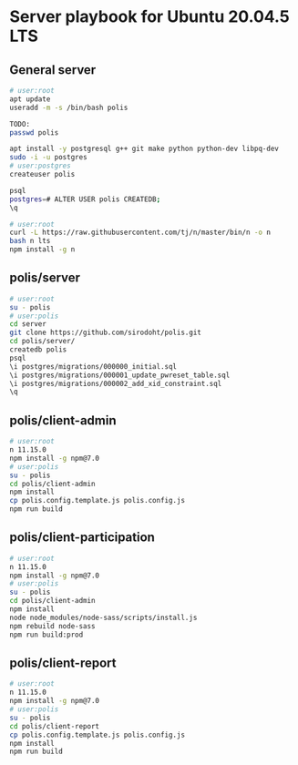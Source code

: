# Server playbook for Ubuntu 20.04.5 LTS

## General server

```sh
# user:root
apt update
useradd -m -s /bin/bash polis

TODO:
passwd polis

apt install -y postgresql g++ git make python python-dev libpq-dev
sudo -i -u postgres
# user:postgres
createuser polis

psql
postgres=# ALTER USER polis CREATEDB;
\q
```

```sh
# user:root
curl -L https://raw.githubusercontent.com/tj/n/master/bin/n -o n
bash n lts
npm install -g n
```

## polis/server

```sh
# user:root
su - polis
# user:polis
cd server
git clone https://github.com/sirodoht/polis.git
cd polis/server/
createdb polis
psql
\i postgres/migrations/000000_initial.sql
\i postgres/migrations/000001_update_pwreset_table.sql
\i postgres/migrations/000002_add_xid_constraint.sql
\q
```

## polis/client-admin

```sh
# user:root
n 11.15.0
npm install -g npm@7.0
# user:polis
su - polis
cd polis/client-admin
npm install
cp polis.config.template.js polis.config.js
npm run build
```

## polis/client-participation

```sh
# user:root
n 11.15.0
npm install -g npm@7.0
# user:polis
su - polis
cd polis/client-admin
npm install
node node_modules/node-sass/scripts/install.js
npm rebuild node-sass
npm run build:prod
```

## polis/client-report

```sh
# user:root
n 11.15.0
npm install -g npm@7.0
# user:polis
su - polis
cd polis/client-report
cp polis.config.template.js polis.config.js
npm install
npm run build
```
```sh
